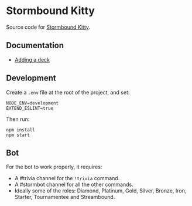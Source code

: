 # Stormbound Kitty

Source code for [Stormbound Kitty](https://stormbound-kitty.com/).

## Documentation

- [Adding a deck](./docs/ADDING_A_DECK.md)

## Development

Create a `.env` file at the root of the project, and set:

```
NODE_ENV=development
EXTEND_ESLINT=true
```

Then run:

```
npm install
npm start
```

## Bot

For the bot to work properly, it requires:

- A #trivia channel for the `!trivia` command.
- A #stormbot channel for all the other commands.
- Ideally some of the roles: Diamond, Platinum, Gold, Silver, Bronze, Iron, Starter, Tournamentee and Streambound.
